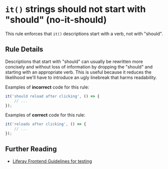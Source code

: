 # `it()` strings should not start with "should" (no-it-should)

This rule enforces that `it()` descriptions start with a verb, not with "should".

## Rule Details

Descriptions that start with "should" can usually be rewritten more concisely and without loss of information by dropping the "should" and starting with an appropriate verb. This is useful because it reduces the likelihood we'll have to introduce an ugly linebreak that harms readability.

Examples of **incorrect** code for this rule:

```js
it('should reload after clicking', () => {
	// ...
});
```

Examples of **correct** code for this rule:

```js
it('reloads after clicking', () => {
	// ...
});
```

## Further Reading

-   [Liferay Frontend Guidelines for testing](https://github.com/liferay/liferay-frontend-guidelines/blob/master/guidelines/general/testing.md)

